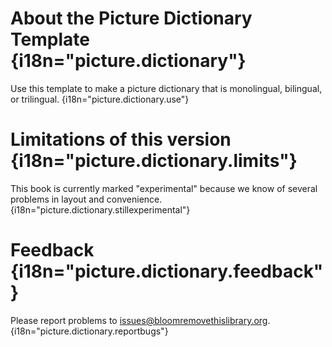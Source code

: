# About the Picture Dictionary Template {i18n="picture.dictionary"}
Use this template to make a picture dictionary that is monolingual, bilingual, or trilingual. {i18n="picture.dictionary.use"}

# Limitations of this version {i18n="picture.dictionary.limits"}
This book is currently marked "experimental" because we know of several problems in layout and convenience. {i18n="picture.dictionary.stillexperimental"}

# Feedback {i18n="picture.dictionary.feedback"}
Please report problems to [issues@bloomremovethislibrary.org](mailto:issues@bloomremovethislibrary.org?subject=Picture&nbsp;Dictionary&nbsp;Problem). {i18n="picture.dictionary.reportbugs"}
